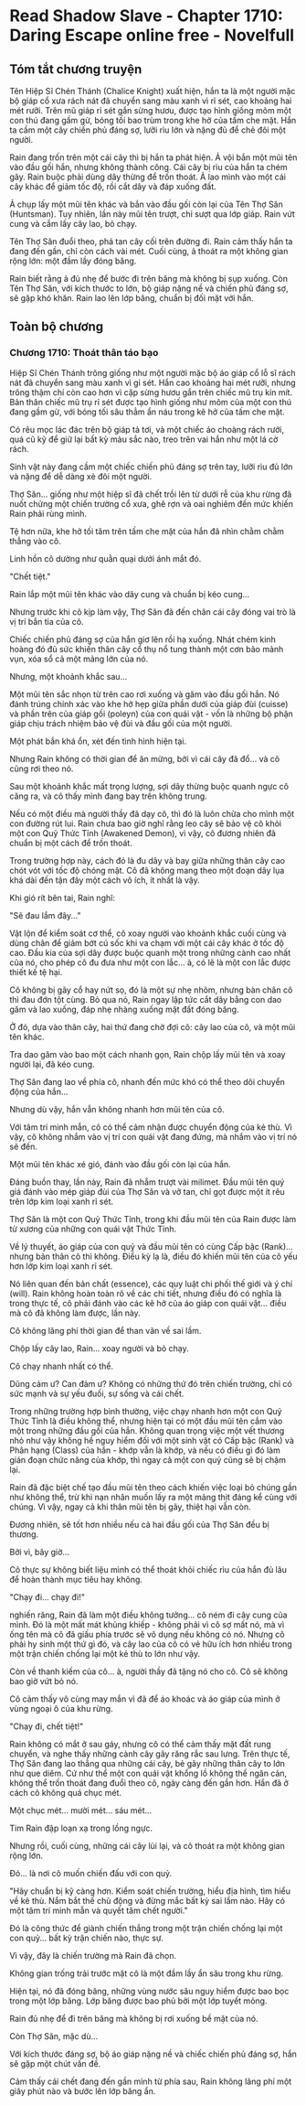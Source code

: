 # Read Shadow Slave - Chapter 1710: Daring Escape online free - Novelfull

## Tóm tắt chương truyện

Tên Hiệp Sĩ Chén Thánh (Chalice Knight) xuất hiện, hắn ta là một người mặc bộ giáp cổ xưa rách nát đã chuyển sang màu xanh vì rỉ sét, cao khoảng hai mét rưỡi. Trên mũ giáp rỉ sét gắn sừng hươu, được tạo hình giống mõm một con thú đang gầm gừ, bóng tối bao trùm trong khe hở của tấm che mặt. Hắn ta cầm một cây chiến phủ đáng sợ, lưỡi rìu lớn và nặng đủ để chẻ đôi một người.

Rain đang trốn trên một cái cây thì bị hắn ta phát hiện. Ả vội bắn một mũi tên vào đầu gối hắn, nhưng không thành công. Cái cây bị rìu của hắn ta chém gãy. Rain buộc phải dùng dây thừng để trốn thoát. Ả lao mình vào một cái cây khác để giảm tốc độ, rồi cắt dây và đáp xuống đất.

Ả chụp lấy một mũi tên khác và bắn vào đầu gối còn lại của Tên Thợ Săn (Huntsman). Tuy nhiên, lần này mũi tên trượt, chỉ sượt qua lớp giáp. Rain vứt cung và cầm lấy cây lao, bỏ chạy.

Tên Thợ Săn đuổi theo, phá tan cây cối trên đường đi. Rain cảm thấy hắn ta đang đến gần, chỉ còn cách vài mét. Cuối cùng, ả thoát ra một không gian rộng lớn: một đầm lầy đóng băng.

Rain biết rằng ả đủ nhẹ để bước đi trên băng mà không bị sụp xuống. Còn Tên Thợ Săn, với kích thước to lớn, bộ giáp nặng nề và chiến phủ đáng sợ, sẽ gặp khó khăn. Rain lao lên lớp băng, chuẩn bị đối mặt với hắn.

## Toàn bộ chương

### Chương 1710: Thoát thân táo bạo

Hiệp Sĩ Chén Thánh trông giống như một người mặc bộ áo giáp cổ lỗ sĩ rách nát đã chuyển sang màu xanh vì gỉ sét. Hắn cao khoảng hai mét rưỡi, nhưng trông thậm chí còn cao hơn vì cặp sừng hươu gắn trên chiếc mũ trụ kín mít. Bản thân chiếc mũ trụ rỉ sét được tạo hình giống như mõm của một con thú đang gầm gừ, với bóng tối sâu thẳm ẩn náu trong kẽ hở của tấm che mặt.

Có rêu mọc lác đác trên bộ giáp tả tơi, và một chiếc áo choàng rách rưới, quá cũ kỹ để giữ lại bất kỳ màu sắc nào, treo trên vai hắn như một lá cờ rách.

Sinh vật này đang cầm một chiếc chiến phủ đáng sợ trên tay, lưỡi rìu đủ lớn và nặng để dễ dàng xẻ đôi một người.

Thợ Săn... giống như một hiệp sĩ đã chết trồi lên từ dưới rễ của khu rừng đã nuốt chửng một chiến trường cổ xưa, ghê rợn và oai nghiêm đến mức khiến Rain phải rùng mình.

Tệ hơn nữa, khe hở tối tăm trên tấm che mặt của hắn đã nhìn chằm chằm thẳng vào cô.

Linh hồn cô dường như quằn quại dưới ánh mắt đó.

"Chết tiệt."

Rain lắp một mũi tên khác vào dây cung và chuẩn bị kéo cung...

Nhưng trước khi cô kịp làm vậy, Thợ Săn đã đến chân cái cây đóng vai trò là vị trí bắn tỉa của cô.

Chiếc chiến phủ đáng sợ của hắn giơ lên rồi hạ xuống. Nhát chém kinh hoàng đó đủ sức khiến thân cây cổ thụ nổ tung thành một cơn bão mảnh vụn, xóa sổ cả một mảng lớn của nó.

Nhưng, một khoảnh khắc sau...

Một mũi tên sắc nhọn từ trên cao rơi xuống và găm vào đầu gối hắn. Nó đánh trúng chính xác vào khe hở hẹp giữa phần dưới của giáp đùi (cuisse) và phần trên của giáp gối (poleyn) của con quái vật - vốn là những bộ phận giáp chịu trách nhiệm bảo vệ đùi và đầu gối của một người.

Một phát bắn khá ổn, xét đến tình hình hiện tại.

Nhưng Rain không có thời gian để ăn mừng, bởi vì cái cây đã đổ... và cô cũng rơi theo nó.

Sau một khoảnh khắc mất trọng lượng, sợi dây thừng buộc quanh ngực cô căng ra, và cô thấy mình đang bay trên không trung.

Nếu có một điều mà người thầy đã dạy cô, thì đó là luôn chừa cho mình một con đường rút lui. Rain chưa bao giờ nghĩ rằng leo cây sẽ bảo vệ cô khỏi một con Quỷ Thức Tỉnh (Awakened Demon), vì vậy, cô đương nhiên đã chuẩn bị một cách để trốn thoát.

Trong trường hợp này, cách đó là đu dây và bay giữa những thân cây cao chót vót với tốc độ chóng mặt. Cô đã không mang theo một đoạn dây lụa khá dài đến tận đây một cách vô ích, ít nhất là vậy.

Khi gió rít bên tai, Rain nghĩ:

"Sẽ đau lắm đây..."

Vật lộn để kiểm soát cơ thể, cô xoay người vào khoảnh khắc cuối cùng và dùng chân để giảm bớt cú sốc khi va chạm với một cái cây khác ở tốc độ cao. Đầu kia của sợi dây được buộc quanh một trong những cành cao nhất của nó, cho phép cô đu đưa như một con lắc... à, có lẽ là một con lắc được thiết kế tệ hại.

Cô không bị gãy cổ hay nứt sọ, đó là một sự nhẹ nhõm, nhưng bàn chân cô thì đau đớn tột cùng. Bỏ qua nó, Rain ngay lập tức cắt dây bằng con dao găm và lao xuống, đáp nhẹ nhàng xuống mặt đất đóng băng.

Ở đó, dựa vào thân cây, hai thứ đang chờ đợi cô: cây lao của cô, và một mũi tên khác.

Tra dao găm vào bao một cách nhanh gọn, Rain chộp lấy mũi tên và xoay người lại, đã kéo cung.

Thợ Săn đang lao về phía cô, nhanh đến mức khó có thể theo dõi chuyển động của hắn...

Nhưng dù vậy, hắn vẫn không nhanh hơn mũi tên của cô.

Với tâm trí minh mẫn, cô có thể cảm nhận được chuyển động của kẻ thù. Vì vậy, cô không nhắm vào vị trí con quái vật đang đứng, mà nhắm vào vị trí nó sẽ đến.

Một mũi tên khác xé gió, đánh vào đầu gối còn lại của hắn.

Đáng buồn thay, lần này, Rain đã nhắm trượt vài milimet. Đầu mũi tên quý giá đánh vào mép giáp đùi của Thợ Săn và vỡ tan, chỉ gọt được một ít rêu trên lớp kim loại xanh rỉ sét.

Thợ Săn là một con Quỷ Thức Tỉnh, trong khi đầu mũi tên của Rain được làm từ xương của những con quái vật Thức Tỉnh.

Về lý thuyết, áo giáp của con quỷ và đầu mũi tên có cùng Cấp bậc (Rank)... nhưng bản thân cô thì không. Điều kỳ lạ là, điều đó khiến mũi tên của cô yếu hơn lớp kim loại xanh rỉ sét.

Nó liên quan đến bản chất (essence), các quy luật chi phối thế giới và ý chí (will). Rain không hoàn toàn rõ về các chi tiết, nhưng điều đó có nghĩa là trong thực tế, cô phải đánh vào các kẽ hở của áo giáp con quái vật... điều mà cô đã không làm được, lần này.

Cô không lãng phí thời gian để than vãn về sai lầm.

Chộp lấy cây lao, Rain... xoay người và bỏ chạy.

Cô chạy nhanh nhất có thể.

Dũng cảm ư? Can đảm ư? Không có những thứ đó trên chiến trường, chỉ có sức mạnh và sự yếu đuối, sự sống và cái chết.

Trong những trường hợp bình thường, việc chạy nhanh hơn một con Quỷ Thức Tỉnh là điều không thể, nhưng hiện tại có một đầu mũi tên cắm vào một trong những đầu gối của hắn. Không quan trọng việc một vết thương nhỏ như vậy không hề nguy hiểm đối với một sinh vật có Cấp bậc (Rank) và Phân hạng (Class) của hắn - khớp vẫn là khớp, và nếu có điều gì đó làm gián đoạn chức năng của khớp, thì ngay cả một con quỷ cũng sẽ bị chậm lại.

Rain đã đặc biệt chế tạo đầu mũi tên theo cách khiến việc loại bỏ chúng gần như không thể, trừ khi nạn nhân muốn lấy ra một mảng thịt đáng kể cùng với chúng. Vì vậy, ngay cả khi thân mũi tên bị gãy, thiệt hại vẫn còn.

Đương nhiên, sẽ tốt hơn nhiều nếu cả hai đầu gối của Thợ Săn đều bị thương.

Bởi vì, bây giờ...

Cô thực sự không biết liệu mình có thể thoát khỏi chiếc rìu của hắn đủ lâu để hoàn thành mục tiêu hay không.

"Chạy đi... chạy đi!"

 nghiến răng, Rain đã làm một điều không tưởng... cô ném đi cây cung của mình. Đó là một mất mát khủng khiếp - không phải vì cô sợ mất nó, mà vì ống tên mà cô đã giấu phía trước sẽ vô dụng nếu không có nó. Nhưng cô phải hy sinh một thứ gì đó, và cây lao của cô có vẻ hữu ích hơn nhiều trong một trận chiến chống lại một kẻ thù to lớn như vậy.

Còn về thanh kiếm của cô... à, người thầy đã tặng nó cho cô. Cô sẽ không bao giờ vứt bỏ nó.

Cô cảm thấy vô cùng may mắn vì đã để áo khoác và áo giáp của mình ở vùng ngoại ô của khu rừng.

"Chạy đi, chết tiệt!"

Rain không có mắt ở sau gáy, nhưng cô có thể cảm thấy mặt đất rung chuyển, và nghe thấy những cành cây gãy răng rắc sau lưng. Trên thực tế, Thợ Săn đang lao thẳng qua những cái cây, bẻ gãy những thân cây to lớn như que diêm. Cứ như thể một con quái vật khổng lồ không thể ngăn cản, không thể trốn thoát đang đuổi theo cô, ngày càng đến gần hơn. Hắn đã ở cách cô không quá chục mét.

Một chục mét... mười mét... sáu mét...

Tim Rain đập loạn xạ trong lồng ngực.

Nhưng rồi, cuối cùng, những cái cây lùi lại, và cô thoát ra một không gian rộng lớn.

Đó... là nơi cô muốn chiến đấu với con quỷ.

"Hãy chuẩn bị kỹ càng hơn. Kiểm soát chiến trường, hiểu địa hình, tìm hiểu về kẻ thù. Nắm bắt thế chủ động và đừng mắc bất kỳ sai lầm nào. Hãy có một tâm trí minh mẫn và quyết tâm chết người."

Đó là công thức để giành chiến thắng trong một trận chiến chống lại một con quỷ... bất kỳ trận chiến nào, thực sự.

Vì vậy, đây là chiến trường mà Rain đã chọn.

Không gian trống trải trước mặt cô là một đầm lầy ẩn sâu trong khu rừng.

Hiện tại, nó đã đóng băng, những vùng nước sâu nguy hiểm được bao bọc trong một lớp băng. Lớp băng được bao phủ bởi một lớp tuyết mỏng.

Rain đủ nhẹ để đi trên băng mà không bị rơi xuống bề mặt của nó.

Còn Thợ Săn, mặc dù...

Với kích thước đáng sợ, bộ áo giáp nặng nề và chiếc chiến phủ đáng sợ, hắn sẽ gặp một chút vấn đề.

Cảm thấy cái chết đang đến gần mình từ phía sau, Rain không lãng phí một giây phút nào và bước lên lớp băng ẩn.
